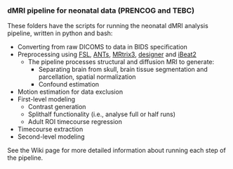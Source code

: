 ### dMRI pipeline for neonatal data (PRENCOG and TEBC)
These folders have the scripts for running the neonatal dMRI analysis pipeline, written in python and bash:

* Converting from raw DICOMS to data in BIDS specification
* Preprocessing using [FSL](https://fsl.fmrib.ox.ac.uk/fsl/docs/#/), [ANTs](https://stnava.github.io/ANTs/), [MRtrix3](https://mrtrix.readthedocs.io/en/latest/#), [designer](https://nyu-diffusionmri.github.io/DESIGNER-v2/) and [iBeat2](https://github.com/iBEAT-V2/iBEAT-V2.0-Docker)
  * The pipeline processes structural and diffusion MRI to generate:
	* Separating brain from skull, brain tissue segmentation and parcellation, spatial normalization
	* Confound estimation
* Motion estimation for data exclusion
* First-level modeling
   * Contrast generation
   * Splithalf functionality (i.e., analyse full or half runs)
   * Adult ROI timecourse regression
* Timecourse extraction
* Second-level modeling

See the Wiki page for more detailed information about running each step of the pipeline.
